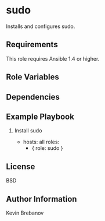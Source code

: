 sudo
====

Installs and configures sudo.

Requirements
------------

This role requires Ansible 1.4 or higher.

Role Variables
--------------

Dependencies
------------

Example Playbook
----------------

1) Install sudo

    - hosts: all
      roles:
         - { role: sudo }

License
-------

BSD

Author Information
------------------

Kevin Brebanov
